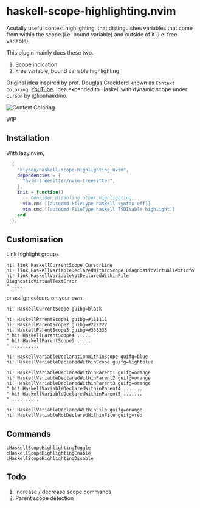 # haskell-scope-highlighting.nvim

Acutally useful context highlighting, that distinguishes variables that come from within the scope (i.e. bound variable) and outside of it (i.e. free variable).

This plugin mainly does these two.

1. Scope indication
2. Free variable, bound variable highlighting

Original idea inspired by prof. Douglas Crockford known as `Context Coloring`: [YouTube](https://youtu.be/b0EF0VTs9Dc?t=899). Idea expanded to Haskell with dynamic scope under cursor by @lionhairdino.

![Context Coloring](https://user-images.githubusercontent.com/12980409/223306767-f3f3f92b-f88a-4ad1-80b4-80bd7826a321.png)

WIP

## Installation

With lazy.nvim,

```lua
  {
    "kiyoon/haskell-scope-highlighting.nvim",
    dependencies = {
      "nvim-treesitter/nvim-treesitter",
    },
    init = function()
      -- Consider disabling other highlighting
      vim.cmd [[autocmd FileType haskell syntax off]]
      vim.cmd [[autocmd FileType haskell TSDIsable highlight]]
    end
  },
```

## Customisation

Link highlight groups

```vim
hi! link HaskellCurrentScope CursorLine
hi! link HaskellVariableDeclaredWithinScope DiagnosticVirtualTextInfo
hi! link HaskellVariableNotDeclaredWithinFile DiagnosticVirtualTextError
" .....
```

or assign colours on your own.

```vim
hi! HaskellCurrentScope guibg=black

hi! HaskellParentScope1 guibg=#111111
hi! HaskellParentScope2 guibg=#222222
hi! HaskellParentScope3 guibg=#333333
" hi! HaskellParentScope4 .....
" hi! HaskellParentScope5 .....
" ..........

hi! HaskellVariableDeclarationWithinScope guifg=blue
hi! HaskellVariableDeclaredWithinScope guifg=lightblue

hi! HaskellVariableDeclaredWithinParent1 guifg=orange
hi! HaskellVariableDeclaredWithinParent2 guifg=orange
hi! HaskellVariableDeclaredWithinParent3 guifg=orange
" hi! HaskellVariableDeclaredWithinParent4 .......
" hi! HaskellVariableDeclaredWithinParent5 .......
" ..........

hi! HaskellVariableDeclaredWithinFile guifg=orange
hi! HaskellVariableNotDeclaredWithinFile guifg=red

```

## Commands

```vim
:HaskellScopeHighlightingToggle
:HaskellScopeHighlightingEnable
:HaskellScopeHighlightingDisable
```


## Todo

1. Increase / decrease scope commands
2. Parent scope detection
